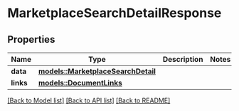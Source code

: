 # MarketplaceSearchDetailResponse

## Properties

Name | Type | Description | Notes
------------ | ------------- | ------------- | -------------
**data** | [**models::MarketplaceSearchDetail**](MarketplaceSearchDetail.md) |  | 
**links** | [**models::DocumentLinks**](DocumentLinks.md) |  | 

[[Back to Model list]](../README.md#documentation-for-models) [[Back to API list]](../README.md#documentation-for-api-endpoints) [[Back to README]](../README.md)


